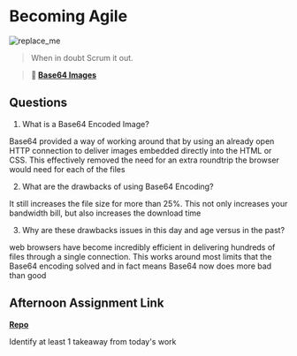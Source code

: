 # Becoming Agile

![replace_me](https://codeworks.blob.core.windows.net/public/assets/img/illustrations/placeholder.svg)

> When in doubt Scrum it out.

> **📖 [Base64 Images](https://codeworksacademy.com/fs-student-guide/resources/wk8-9/06-Base64)**

## Questions

1. What is a Base64 Encoded Image?

Base64 provided a way of working around that by using an already open HTTP connection to deliver images embedded directly into the HTML or CSS. This effectively removed the need for an extra roundtrip the browser would need for each of the files

2. What are the drawbacks of using Base64 Encoding?

It still increases the file size for more than 25%. This not only increases your bandwidth bill, but also increases the download time

3. Why are these drawbacks issues in this day and age versus in the past?

web browsers have become incredibly efficient in delivering hundreds of files through a single connection. This works around most limits that the Base64 encoding solved and in fact means Base64 now does more bad than good

## Afternoon Assignment Link

**[Repo](https://github.com/zachrasmussen/Quickflix)**

Identify at least 1 takeaway from today's work
